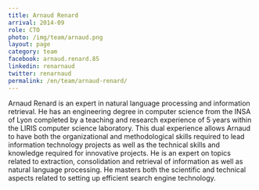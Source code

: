 ```yaml
---
title: Arnaud Renard
arrival: 2014-09
role: CTO
photo: /img/team/arnaud.png
layout: page
category: team
facebook: arnaud.renard.85
linkedin: renarnaud
twitter: renarnaud
permalink: /en/team/arnaud-renard/
---
```

Arnaud Renard is an expert in natural language processing and information retrieval. He has an engineering degree in
computer science from the INSA of Lyon completed by a teaching and research experience of 5 years within the LIRIS computer science laboratory.
This dual experience allows Arnaud to have both the organizational and methodological skills required to lead information
technology projects as well as the technical skills and knowledge required for innovative projects. He is an expert on topics
related to extraction, consolidation and retrieval of information as well as natural language processing. He masters both
the scientific and technical aspects related to setting up efficient search engine technology.